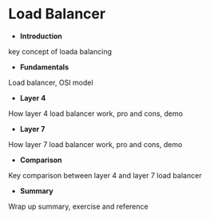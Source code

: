 # Load Balancer

- **Introduction**

key concept of loada balancing
- **Fundamentals**

Load balancer, OSI model
- **Layer 4**

How layer 4 load balancer work, pro and cons, demo
- **Layer 7**

How layer 7 load balancer work, pro and cons, demo
- **Comparison**

Key comparison between layer 4 and layer 7 load balancer
- **Summary**

Wrap up summary, exercise and reference
